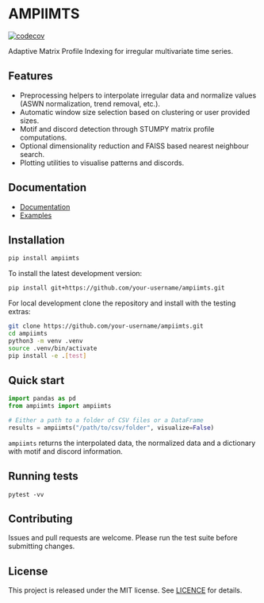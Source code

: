 # AMPIIMTS

[![codecov](https://codecov.io/gh/Guillaumernd/ampiimts/branch/main/graph/badge.svg)](https://codecov.io/gh/Guillaumernd/ampiimts)


Adaptive Matrix Profile Indexing for irregular multivariate time series.

## Features

- Preprocessing helpers to interpolate irregular data and normalize values
  (ASWN normalization, trend removal, etc.).
- Automatic window size selection based on clustering or user provided sizes.
- Motif and discord detection through STUMPY matrix profile computations.
- Optional dimensionality reduction and FAISS based nearest neighbour search.
- Plotting utilities to visualise patterns and discords.

## Documentation

- [Documentation](documentation/README.md)
- [Examples](documentation/ampiimts_example.ipynb)

## Installation

```bash
pip install ampiimts
```

To install the latest development version:

```bash
pip install git+https://github.com/your-username/ampiimts.git
```

For local development clone the repository and install with the testing extras:

```bash
git clone https://github.com/your-username/ampiimts.git
cd ampiimts
python3 -m venv .venv
source .venv/bin/activate
pip install -e .[test]
```

## Quick start

```python
import pandas as pd
from ampiimts import ampiimts

# Either a path to a folder of CSV files or a DataFrame
results = ampiimts("/path/to/csv/folder", visualize=False)
```

`ampiimts` returns the interpolated data, the normalized data and a
dictionary with motif and discord information.

## Running tests

```
pytest -vv
```

## Contributing

Issues and pull requests are welcome. Please run the test suite before
submitting changes.

## License

This project is released under the MIT license. See [LICENCE](LICENCE) for
details.
